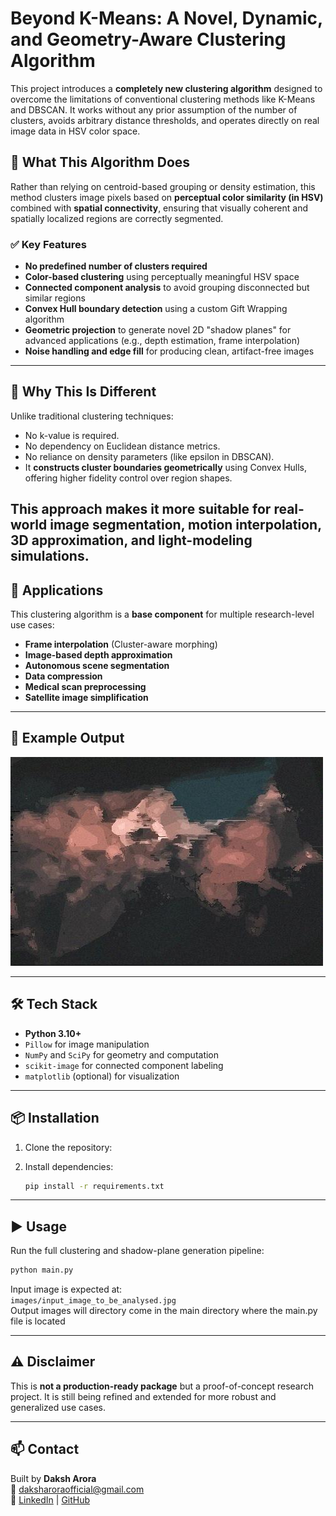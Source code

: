 # Beyond K-Means: A Novel, Dynamic, and Geometry-Aware Clustering Algorithm

This project introduces a **completely new clustering algorithm** designed to overcome the limitations of conventional clustering methods like K-Means and DBSCAN. It works without any prior assumption of the number of clusters, avoids arbitrary distance thresholds, and operates directly on real image data in HSV color space.

## 🚀 What This Algorithm Does

Rather than relying on centroid-based grouping or density estimation, this method clusters image pixels based on **perceptual color similarity (in HSV)** combined with **spatial connectivity**, ensuring that visually coherent and spatially localized regions are correctly segmented.

### ✅ Key Features

- **No predefined number of clusters required**
- **Color-based clustering** using perceptually meaningful HSV space
- **Connected component analysis** to avoid grouping disconnected but similar regions
- **Convex Hull boundary detection** using a custom Gift Wrapping algorithm
- **Geometric projection** to generate novel 2D "shadow planes" for advanced applications (e.g., depth estimation, frame interpolation)
- **Noise handling and edge fill** for producing clean, artifact-free images

---

## 🧠 Why This Is Different

Unlike traditional clustering techniques:
- No k-value is required.
- No dependency on Euclidean distance metrics.
- No reliance on density parameters (like epsilon in DBSCAN).
- It **constructs cluster boundaries geometrically** using Convex Hulls, offering higher fidelity control over region shapes.

This approach makes it more suitable for **real-world image segmentation**, **motion interpolation**, **3D approximation**, and **light-modeling simulations**.
---


## 🔬 Applications

This clustering algorithm is a **base component** for multiple research-level use cases:

- **Frame interpolation** (Cluster-aware morphing)
- **Image-based depth approximation**
- **Autonomous scene segmentation**
- **Data compression**
- **Medical scan preprocessing**
- **Satellite image simplification**

---

## 📸 Example Output

![Example Clustered Image](./generated_resized_image_using_dynamic_clustering_noise_filled.jpg)

---

## 🛠️ Tech Stack

- **Python 3.10+**
- `Pillow` for image manipulation
- `NumPy` and `SciPy` for geometry and computation
- `scikit-image` for connected component labeling
- `matplotlib` (optional) for visualization

---

## 📦 Installation

1. Clone the repository:

2. Install dependencies:
   ```bash
   pip install -r requirements.txt
   ```

---

## ▶️ Usage

Run the full clustering and shadow-plane generation pipeline:

```bash
python main.py
```

Input image is expected at:  
`images/input_image_to_be_analysed.jpg`  
Output images will directory come in the main directory where the main.py file is located

---


## ⚠️ Disclaimer

This is **not a production-ready package** but a proof-of-concept research project. It is still being refined and extended for more robust and generalized use cases.

---

## 📫 Contact

Built by **Daksh Arora**  
📧 daksharoraofficial@gmail.com  
🔗 [LinkedIn](https://www.linkedin.com/in/daksh-arora-851263256) | [GitHub](https://github.com/DakshArora31415926535)
